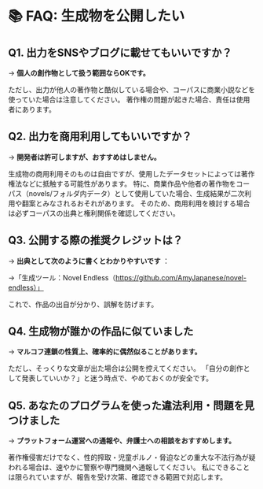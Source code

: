 # 📚 FAQ: 生成物を公開したい
## Q1. 出力をSNSやブログに載せてもいいですか？

→ **個人の創作物として扱う範囲ならOKです。**

ただし、出力が他人の著作物と酷似している場合や、コーパスに商業小説などを使っていた場合は注意してください。
著作権の問題が起きた場合、責任は使用者にあります。

## Q2. 出力を商用利用してもいいですか？

→ **開発者は許可しますが、おすすめはしません。**

生成物の商用利用そのものは自由ですが、使用したデータセットによっては著作権法などに抵触する可能性があります。
特に、商業作品や他者の著作物をコーパス（novels/フォルダ内データ）として使用していた場合、生成結果が二次利用や翻案とみなされるおそれがあります。
そのため、商用利用を検討する場合は必ずコーパスの出典と権利関係を確認してください。

## Q3. 公開する際の推奨クレジットは？

→ **出典として次のように書くとわかりやすいです** ：

→「生成ツール：Novel Endless（https://github.com/AmyJapanese/novel-endless）」

これで、作品の出自が分かり、誤解を防げます。

## Q4. 生成物が誰かの作品に似ていました

→ **マルコフ連鎖の性質上、確率的に偶然似ることがあります。**

ただし、そっくりな文章が出た場合は公開を控えてください。
「自分の創作として発表していいか？」と迷う時点で、やめておくのが安全です。

## Q5. あなたのプログラムを使った違法利用・問題を見つけました

→ **プラットフォーム運営への通報や、弁護士への相談をおすすめします。**

著作権侵害だけでなく、性的搾取・児童ポルノ・脅迫などの重大な不法行為が疑われる場合は、速やかに警察や専門機関へ通報してください。
私にできることは限られていますが、報告を受け次第、確認できる範囲で対応します。


